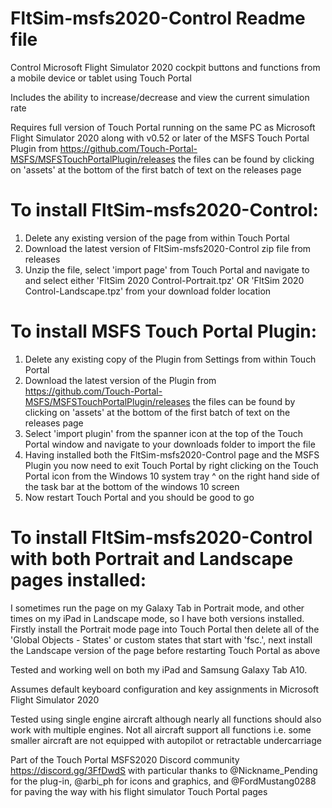 # FltSim-msfs2020-Control Readme file
Control Microsoft Flight Simulator 2020 cockpit buttons and functions from a mobile device or tablet using Touch Portal

Includes the ability to increase/decrease and view the current simulation rate

Requires full version of Touch Portal running on the same PC as Microsoft Flight Simulator 2020 along with v0.52 or later of the MSFS Touch Portal Plugin from
https://github.com/Touch-Portal-MSFS/MSFSTouchPortalPlugin/releases the files can be found by clicking on 'assets' at the bottom of the first batch of text on the releases page

# To install FltSim-msfs2020-Control:
1. Delete any existing version of the page from within Touch Portal 
2. Download the latest version of FltSim-msfs2020-Control zip file from releases 
3. Unzip the file, select 'import page' from Touch Portal and navigate to and select either 'FltSim 2020 Control-Portrait.tpz' OR 'FltSim 2020 Control-Landscape.tpz' from your download folder location

# To install MSFS Touch Portal Plugin:
1. Delete any existing copy of the Plugin from Settings from within Touch Portal 
2. Download the latest version of the Plugin from https://github.com/Touch-Portal-MSFS/MSFSTouchPortalPlugin/releases the files can be found by clicking on 'assets' at the bottom of the first batch of text on the releases page
3. Select 'import plugin' from the spanner icon at the top of the Touch Portal window and navigate to your downloads folder to import the file
4. Having installed both the FltSim-msfs2020-Control page and the MSFS Plugin you now need to exit Touch Portal by right clicking on the Touch Portal icon from the Windows 10 system tray ^ on the right hand side of the task bar at the bottom of the windows 10 screen
5. Now restart Touch Portal and you should be good to go

# To install FltSim-msfs2020-Control with both Portrait and Landscape pages installed:
I sometimes run the page on my Galaxy Tab in Portrait mode, and other times on my iPad in Landscape mode, so I have both versions installed.  
Firstly install the Portrait mode page into Touch Portal then delete all of the 'Global Objects - States' or custom states that start with 'fsc.', next install the Landscape version of the page before restarting Touch Portal as above

Tested and working well on both my iPad and Samsung Galaxy Tab A10.

Assumes default keyboard configuration and key assignments in Microsoft Flight Simulator 2020

Tested using single engine aircraft although nearly all functions should also work with multiple engines.  Not all aircraft support all functions i.e. some smaller aircraft are not equipped with autopilot or retractable undercarriage

Part of the Touch Portal MSFS2020 Discord community https://discord.gg/3FfDwdS with particular thanks to @Nickname_Pending for the plug-in, @arbi_ph for icons and graphics, and @FordMustang0288 for paving the way with his flight simulator Touch Portal pages
